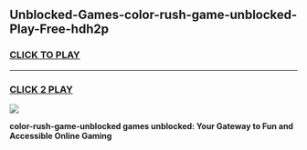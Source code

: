 
## Unblocked-Games-color-rush-game-unblocked-Play-Free-hdh2p
<h3>
<a href="https://premium76.site?title=color-rush-game-unblocked&ref=18A">CLICK TO PLAY</a></h3>
<hr>

<h3>
<a href="https://premium76.site?title=color-rush-game-unblocked&ref=18A">CLICK 2 PLAY</a>
  
</h3>

<a href="https://premium76.site?title=color-rush-game-unblocked&ref=18A"><img src="https://clearcache.store/games.png"></a>


**color-rush-game-unblocked games unblocked: Your Gateway to Fun and Accessible Online Gaming**
